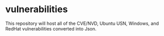 vulnerabilities
===============

This repository will host all of the CVE/NVD, Ubuntu USN, Windows, and RedHat vulnerabilities converted into Json.
